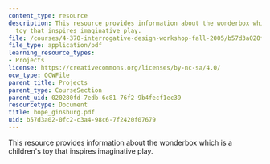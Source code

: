 ```yaml
---
content_type: resource
description: This resource provides information about the wonderbox which is a children's
  toy that inspires imaginative play.
file: /courses/4-370-interrogative-design-workshop-fall-2005/b57d3a020fc2c3a498c67f2420f07679_hope_ginsburg.pdf
file_type: application/pdf
learning_resource_types:
- Projects
license: https://creativecommons.org/licenses/by-nc-sa/4.0/
ocw_type: OCWFile
parent_title: Projects
parent_type: CourseSection
parent_uid: 020280fd-7edb-6c81-76f2-9b4fecf1ec39
resourcetype: Document
title: hope_ginsburg.pdf
uid: b57d3a02-0fc2-c3a4-98c6-7f2420f07679
---
```

This resource provides information about the wonderbox which is a children's toy that inspires imaginative play.
